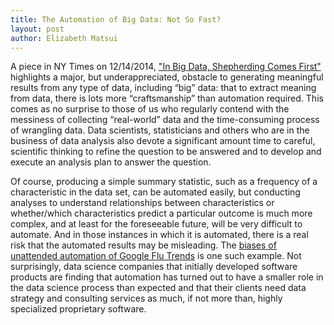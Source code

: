 ```yaml
---
title: The Automation of Big Data: Not So Fast?
layout: post
author: Elizabeth Matsui
---
```


A piece in NY Times on 12/14/2014, ["In Big Data, Shepherding Comes
First"](http://www.nytimes.com/2014/12/15/technology/in-big-data-shepherding-comes-first-.html)
highlights a major, but underappreciated, obstacle to generating
meaningful results from any type of data, including “big” data: that
to extract meaning from data, there is lots more “craftsmanship” than
automation required. This comes as no surprise to those of us who
regularly contend with the messiness of collecting “real-world” data
and the time-consuming process of wrangling data.  Data scientists,
statisticians and others who are in the business of data analysis also
devote a significant amount time to careful, scientific thinking to
refine the question to be answered and to develop and execute an
analysis plan to answer the question.

Of course, producing a simple summary statistic, such as a frequency
of a characteristic in the data set, can be automated easily, but
conducting analyses to understand relationships between
characteristics or whether/which characteristics predict a particular
outcome is much more complex, and at least for the foreseeable future,
will be very difficult to automate.  And in those instances in which
it is automated, there is a real risk that the automated results may
be misleading. The [biases of unattended automation of Google Flu
Trends](http://www.newscientist.com/article/dn25217-google-flu-trends-gets-it-wrong-three-years-running.html#.VI-Q5ifTX-s)
is one such example. Not surprisingly, data science companies that
initially developed software products are finding that automation has
turned out to have a smaller role in the data science process than
expected and that their clients need data strategy and consulting
services as much, if not more than, highly specialized proprietary
software.
 

